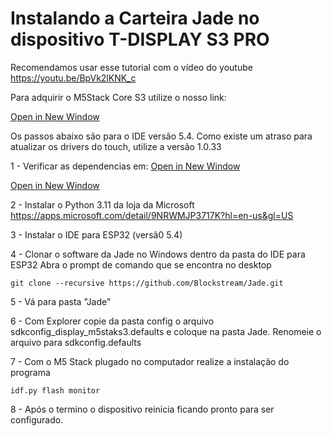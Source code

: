 # Instalando a Carteira Jade no dispositivo T-DISPLAY S3 PRO #
Recomendamos usar esse tutorial com o vídeo do youtube https://youtu.be/BpVk2lKNK_c

Para adquirir o M5Stack Core S3 utilize o nosso link:

[Open in New Window](https://s.click.aliexpress.com/e/_opvEKde)

Os passos abaixo são para o IDE versão 5.4. Como existe um atraso para atualizar os drivers do touch, utilize a versão 1.0.33

1 - Verificar as dependencias em:
[Open in New Window](https://github.com/Blockstream/Jade)

[Open in New Window](https://github.com/Blockstream/Jade?tab=readme-ov-file#set-up-the-environment)
 
2 - Instalar o Python 3.11 da loja da Microsoft
https://apps.microsoft.com/detail/9NRWMJP3717K?hl=en-us&gl=US

3 - Instalar o IDE para ESP32 (versã0 5.4)

4 - Clonar o software da Jade no Windows dentro da pasta do IDE para ESP32
Abra o prompt de comando que se encontra no desktop
```
git clone --recursive https://github.com/Blockstream/Jade.git
```
5 - Vá para pasta "Jade"

6 - Com Explorer copie da pasta config o arquivo sdkconfig_display_m5staks3.defaults e coloque na pasta Jade. Renomeie o arquivo para sdkconfig.defaults

7 - Com o M5 Stack plugado no computador realize a instalação do programa
```
idf.py flash monitor
```
8 - Após o termino o dispositivo reinicia ficando pronto para ser configurado.
